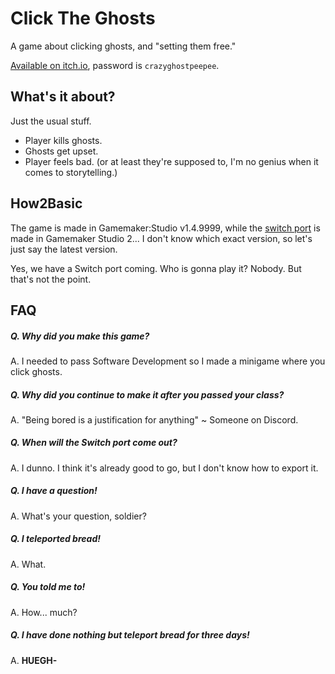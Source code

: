 # Click The Ghosts
 A game about clicking ghosts, and "setting them free."

[Available on itch.io](https://englishguy4.itch.io/ghosts), password is `crazyghostpeepee`.

## What's it about?
Just the usual stuff.
- Player kills ghosts.
- Ghosts get upset.
- Player feels bad. (or at least they're supposed to, I'm no genius when it comes to storytelling.)

## How2Basic
The game is made in Gamemaker:Studio v1.4.9999, while the [switch port](https://github.com/Team-Eeveesauce/ghosts/tree/gms2) is made in Gamemaker Studio 2... I don't know which exact version, so let's just say the latest version.

Yes, we have a Switch port coming. Who is gonna play it? Nobody. But that's not the point.

## FAQ

##### Q. Why did you make this game?

A. I needed to pass Software Development so I made a minigame where you click ghosts.


##### Q. Why did you continue to make it after you passed your class?

A. "Being bored is a justification for anything" ~ Someone on Discord.


##### Q. When will the Switch port come out?

A. I dunno. I think it's already good to go, but I don't know how to export it.


##### Q. I have a question!

A. What's your question, soldier?


##### Q. I teleported bread!

A. What.


##### Q. You told me to!

A. How... much?


##### Q. I have done nothing but teleport bread for three days!

A. **HUEGH-**
